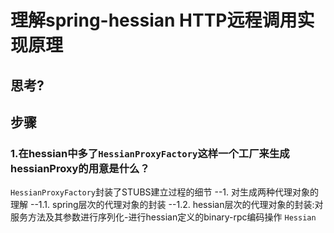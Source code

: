 理解spring-hessian HTTP远程调用实现原理
====

## 思考?


## 步骤

### 1.在hessian中多了`HessianProxyFactory`这样一个工厂来生成hessianProxy的用意是什么？

`HessianProxyFactory`封装了STUBS建立过程的细节
 --1. 对生成两种代理对象的理解
   --1.1. spring层次的代理对象的封装
   --1.2. hessian层次的代理对象的封装:对服务方法及其参数进行序列化-进行hessian定义的binary-rpc编码操作
`Hessian`



